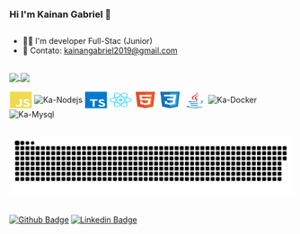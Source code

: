 ### Hi I'm Kainan Gabriel 👋

##

- 👨‍💻 I'm developer Full-Stac (Junior)
- 📩 Contato: kainangabriel2019@gmail.com
##

<a href="https://github.com/kainangv/">
  <img align="center" width="54%" src="https://github-readme-stats.vercel.app/api?username=KainanGV&show_icons=true&theme=radical&include_all_commits=true&count_private=true" />
</a>
<a href="https://github.com/kainangv/">
  <img align="center" width="45%" src="https://github-readme-stats.vercel.app/api/top-langs/?username=kainangv&layout=compact&theme=radical" />
</a>

<div style="display: inline_block"><br>
  <img align="center" alt="Ka-Js" height="30" width="40" src="https://raw.githubusercontent.com/devicons/devicon/master/icons/javascript/javascript-plain.svg">
  <img align="center" alt="Ka-Nodejs" height="30" width="40" src="https://cdn.jsdelivr.net/gh/devicons/devicon/icons/nodejs/nodejs-plain.svg">
  <img align="center" alt="Ka-Ts" height="30" width="40" src="https://raw.githubusercontent.com/devicons/devicon/master/icons/typescript/typescript-plain.svg">
  <img align="center" alt="Ka-React" height="30" width="40" src="https://raw.githubusercontent.com/devicons/devicon/master/icons/react/react-original.svg">
  <img align="center" alt="Ka-HTML" height="30" width="40" src="https://raw.githubusercontent.com/devicons/devicon/master/icons/html5/html5-original.svg">
  <img align="center" alt="Ka-CSS" height="30" width="40" src="https://raw.githubusercontent.com/devicons/devicon/master/icons/css3/css3-original.svg">
  <img align="center" alt="Ka-java" height="30" width="40" src="https://raw.githubusercontent.com/devicons/devicon/master/icons/java/java-original.svg">
  <img align="center" alt="Ka-Docker" height="30" width="40" src="https://cdn.jsdelivr.net/gh/devicons/devicon/icons/docker/docker-original.svg">
  <img align="center" alt="Ka-Mysql" height="30" width="40" src="https://cdn.jsdelivr.net/gh/devicons/devicon/icons/mysql/mysql-original.svg">

</div>

##

![Snake animation](https://github.com/KainanGV/KainanGV/blob/output/github-contribution-grid-snake.svg)

##

[![Github Badge](https://img.shields.io/badge/-Github-000?style=flat-square&logo=Github&logoColor=white&link=https://github.com/KainanGV/KainanGV/)](https://github.com/KainanGV/KainanGV)
[![Linkedin Badge](https://img.shields.io/badge/-LinkedIn-blue?style=flat-square&logo=Linkedin&logoColor=white&link=https://www.linkedin.com/in/kainan-gabriel-0a26a6191/)](https://www.linkedin.com/in/kainan-gabriel-0a26a6191/)



